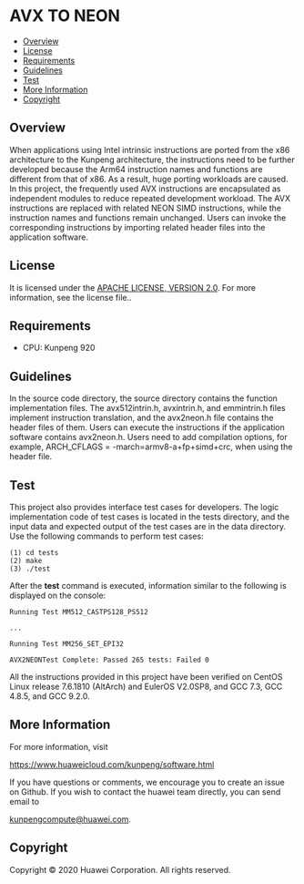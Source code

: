 # AVX TO NEON

- [Overview](#Overview)
- [License](#License)
- [Requirements](#requirements)
- [Guidelines](#Guidelines)
- [Test](#Test)
- [More Information](#more-information)
- [Copyright](#copyright)

## Overview

When applications using Intel intrinsic instructions are ported from the x86 architecture to the Kunpeng architecture, the instructions need to be further developed because the Arm64 instruction names and functions are different from that of x86. As a result, huge porting workloads are caused. In this project, the frequently used AVX instructions are encapsulated as independent modules to reduce repeated development workload. The AVX instructions are replaced with related NEON SIMD instructions, while the instruction names and functions remain unchanged. Users can invoke the corresponding instructions by importing related header files into the application software. 

## License

It is licensed under the [APACHE LICENSE, VERSION 2.0](https://www.apache.org/licenses/LICENSE-2.0). For more information, see the license file.. 

## Requirements

- CPU: Kunpeng 920 

## Guidelines

In the source code directory, the source directory contains the function implementation files. The avx512intrin.h, avxintrin.h, and emmintrin.h files implement instruction translation, and the avx2neon.h file contains the header files of them. Users can execute the instructions if the application software contains avx2neon.h. 
Users need to add compilation options, for example, ARCH_CFLAGS = -march=armv8-a+fp+simd+crc, when using the header file.

## Test

This project also provides interface test cases for developers. The logic implementation code of test cases is located in the tests directory, and the input data and expected output of the test cases are in the data directory. Use the following commands to perform test cases:

```
(1) cd tests
(2) make
(3) ./test
```

After the **test** command is executed, information similar to the following is displayed on the console:

```
Running Test MM512_CASTPS128_PS512

...

Running Test MM256_SET_EPI32

AVX2NEONTest Complete: Passed 265 tests: Failed 0
```

 All the instructions provided in this project have been verified on CentOS Linux release 7.6.1810 (AltArch) and EulerOS V2.0SP8, and GCC 7.3, GCC 4.8.5, and GCC 9.2.0.

## More Information

For more information, visit

<https://www.huaweicloud.com/kunpeng/software.html>

If you have questions or comments, we encourage you to create an issue on Github.  If you wish to contact the huawei team directly, you can send email to

 [kunpengcompute@huawei.com](mailto:kunpengcompute@huawei.com).

## Copyright

Copyright © 2020 Huawei Corporation. All rights reserved. 